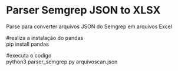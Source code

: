 # Parser Semgrep JSON to XLSX
Parse para converter arquivos JSON do Semgrep em arquivos Excel

#realiza a instalação do pandas
<br />pip install pandas

#executa o codigo
<br />python3 parser_semgrep.py arquivoscan.json
